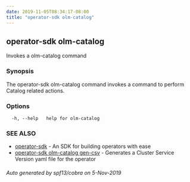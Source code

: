 ```yaml
---
date: 2019-11-05T08:34:17-08:00
title: "operator-sdk olm-catalog"
---
```

## operator-sdk olm-catalog

Invokes a olm-catalog command

### Synopsis

The operator-sdk olm-catalog command invokes a command to perform
Catalog related actions.

### Options

```
  -h, --help   help for olm-catalog
```

### SEE ALSO

* [operator-sdk](operator-sdk)	 - An SDK for building operators with ease
* [operator-sdk olm-catalog gen-csv](operator-sdk_olm-catalog_gen-csv)	 - Generates a Cluster Service Version yaml file for the operator

###### Auto generated by spf13/cobra on 5-Nov-2019
